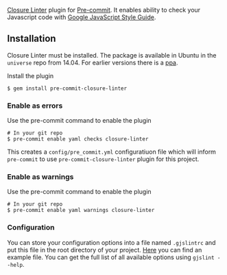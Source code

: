 [Closure Linter](https://developers.google.com/closure/utilities/docs/linter_howto) plugin for [Pre-commit](https://github.com/jish/pre-commit). It enables ability to check your Javascript code with [Google JavaScript Style Guide](http://google-styleguide.googlecode.com/svn/trunk/javascriptguide.xml).

## Installation

Closure Linter must be installed. The package is available in Ubuntu in the
`universe` repo from 14.04. For earlier versions there is a [ppa](https://launchpad.net/~fta/+archive/ubuntu/dev).

Install the plugin

    $ gem install pre-commit-closure-linter

### Enable as errors

Use the pre-commit command to enable the plugin

    # In your git repo
    $ pre-commit enable yaml checks closure-linter

This creates a `config/pre_commit.yml` configuratiuon file which will
inform `pre-commit` to use `pre-commit-closure-linter` plugin for this project.

### Enable as warnings

Use the pre-commit command to enable the plugin

    # In your git repo
    $ pre-commit enable yaml warnings closure-linter

### Configuration

You can store your configuration options into a file named `.gjslintrc` and put this file in the root directory of your project. [Here](https://gist.github.com/tsevan/94bd649054b7c64181a3) you can find an example file. You can get the full list of all available options using `gjslint --help`.
